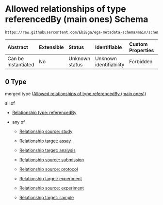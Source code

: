 # Allowed relationships of type referencedBy (main ones) Schema

```txt
https://raw.githubusercontent.com/EbiEga/ega-metadata-schema/main/schemas/EGA.experiment.json#/properties/experimentRelationships/items/allOf/1/anyOf/0
```



| Abstract            | Extensible | Status         | Identifiable            | Custom Properties | Additional Properties | Access Restrictions | Defined In                                                                           |
| :------------------ | :--------- | :------------- | :---------------------- | :---------------- | :-------------------- | :------------------ | :----------------------------------------------------------------------------------- |
| Can be instantiated | No         | Unknown status | Unknown identifiability | Forbidden         | Allowed               | none                | [EGA.experiment.json\*](../../../schemas/EGA.experiment.json "open original schema") |

## 0 Type

merged type ([Allowed relationships of type referencedBy (main ones)](ega-1-properties-experiment-relationships-items-allof-relationship-constraints-for-an-experiment-anyof-allowed-relationships-of-type-referencedby-main-ones.md))

all of

*   [Relationship type: referencedBy](ega-4-definitions-relationship-type-referencedby.md "check type definition")

*   any of

    *   [Relationship source: study](ega-4-definitions-relationship-source-study.md "check type definition")

    *   [Relationship target: assay](ega-4-definitions-relationship-target-assay.md "check type definition")

    *   [Relationship target: analysis](ega-4-definitions-relationship-target-analysis.md "check type definition")

    *   [Relationship source: submission](ega-4-definitions-relationship-source-submission.md "check type definition")

    *   [Relationship source: protocol](ega-4-definitions-relationship-source-protocol.md "check type definition")

    *   [Relationship target: experiment](ega-4-definitions-relationship-target-experiment.md "check type definition")

    *   [Relationship source: experiment](ega-4-definitions-relationship-source-experiment.md "check type definition")

    *   [Relationship target: sample](ega-4-definitions-relationship-target-sample.md "check type definition")
